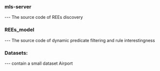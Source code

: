

### mls-server    
--- The source code of REEs discovery 

### REEs_model
--- The source code of dynamic predicate filtering and rule interestingness

### Datasets:
--- contain a small dataset Airport

